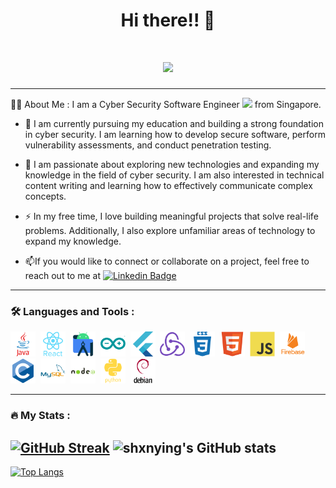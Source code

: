 <div id="header" align="center">
  <h1>Hi there!! 👋<h1>
  <img src="https://media.giphy.com/media/v1.Y2lkPTc5MGI3NjExMGNhNzA1NGFiOGNjZjVlOTIwZWUwMmFmOTcwOTRhOTQ1NGFmOTEyMyZjdD1n/3ohze15TQsHnWxQfm0/giphy.gif" width="800"/>
</div>



---
  
:woman_technologist: About Me :
I am a Cyber Security Software Engineer <img src="https://media.giphy.com/media/WUlplcMpOCEmTGBtBW/giphy.gif" width="30"> from Singapore.
- :telescope:  I am currently pursuing my education and building a strong foundation in cyber security. I am learning how to develop secure software, perform vulnerability assessments, and conduct penetration testing.

- :seedling: I am passionate about exploring new technologies and expanding my knowledge in the field of cyber security. I am also interested in technical content writing and learning how to effectively communicate complex concepts.

- :zap: In my free time, I love building meaningful projects that solve real-life problems. Additionally, I also explore unfamiliar areas of technology to expand my knowledge.

- :mailbox:If you would like to connect or collaborate on a project, feel free to reach out to me at [![Linkedin Badge](https://img.shields.io/badge/-shxnying-blue?style=flat&logo=Linkedin&logoColor=white)](https://www.linkedin.com/in/shan-ying-g-43b3311aa)

---

### :hammer_and_wrench: Languages and Tools :
<div>
  <img src="https://github.com/devicons/devicon/blob/master/icons/java/java-original-wordmark.svg" title="Java" alt="Java" width="40" height="40"/>&nbsp;
  <img src="https://github.com/devicons/devicon/blob/master/icons/react/react-original-wordmark.svg" title="React" alt="React" width="40" height="40"/>&nbsp;
  <img src="https://github.com/devicons/devicon/blob/master/icons/androidstudio/androidstudio-original.svg" title="arduinostudio" alt="arduinostudio" width="40" height="40"/>&nbsp;
  <img src="https://github.com/devicons/devicon/blob/master/icons/arduino/arduino-original.svg" title="arduino" alt="arduino" width="40" height="40"/>&nbsp;
  <img src="https://github.com/devicons/devicon/blob/master/icons/flutter/flutter-original.svg" title="Flutter" alt="Flutter" width="40" height="40"/>&nbsp;
  <img src="https://github.com/devicons/devicon/blob/master/icons/redux/redux-original.svg" title="Redux" alt="Redux " width="40" height="40"/>&nbsp;
  <img src="https://github.com/devicons/devicon/blob/master/icons/css3/css3-plain-wordmark.svg"  title="CSS3" alt="CSS3" width="40" height="40"/>&nbsp;
  <img src="https://github.com/devicons/devicon/blob/master/icons/html5/html5-original.svg" title="HTML5" alt="HTML" width="40" height="40"/>&nbsp;
  <img src="https://github.com/devicons/devicon/blob/master/icons/javascript/javascript-original.svg" title="JavaScript" alt="JavaScript" width="40" height="40"/>&nbsp;
  <img src="https://github.com/devicons/devicon/blob/master/icons/firebase/firebase-plain-wordmark.svg" title="Firebase" alt="Firebase" width="40" height="40"/>&nbsp;
  <img src="https://github.com/devicons/devicon/blob/master/icons/c/c-original.svg" title="c"  alt="C" width="40" height="40"/>&nbsp;
  <img src="https://github.com/devicons/devicon/blob/master/icons/mysql/mysql-original-wordmark.svg" title="MySQL"  alt="MySQL" width="40" height="40"/>&nbsp;
  <img src="https://github.com/devicons/devicon/blob/master/icons/nodejs/nodejs-original-wordmark.svg" title="NodeJS" alt="NodeJS" width="40" height="40"/>&nbsp;
  <img src="https://github.com/devicons/devicon/blob/master/icons/python/python-plain-wordmark.svg" title="python" alt="python" width="40" height="40"/>&nbsp;
  <img src="https://github.com/devicons/devicon/blob/master/icons/debian/debian-original-wordmark.svg" title="debian" alt="debian" width="40" height="40"/>
</div>

---

### :fire: My Stats :
[![GitHub Streak](http://github-readme-streak-stats.herokuapp.com?user=shxnying&theme=tokyonight)](https://git.io/streak-stats)
![shxnying's GitHub stats](https://github-readme-stats.vercel.app/api?username=shxnying&show_icons=true&theme=tokyonight)
---
[![Top Langs](https://github-readme-stats.vercel.app/api/top-langs/?username=shxnying&layout=compact&theme=dark#gh-dark-mode-only)](https://github.com/shxnying/github-readme-stats)
